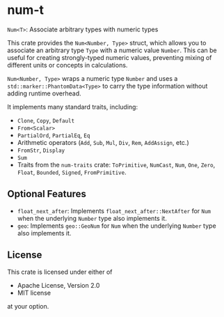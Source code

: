 # num-t

`Num<T>`: Associate arbitrary types with numeric types

This crate provides the `Num<Number, Type>` struct, which allows you to associate an arbitrary type `Type` with a numeric value `Number`. This can be useful for creating strongly-typed numeric values, preventing mixing of different units or concepts in calculations.

`Num<Number, Type>` wraps a numeric type `Number` and uses a `std::marker::PhantomData<Type>` to carry the type information without adding runtime overhead.

It implements many standard traits, including:

- `Clone`, `Copy`, `Default`
- `From<Scalar>`
- `PartialOrd`, `PartialEq`, `Eq`
- Arithmetic operators (`Add`, `Sub`, `Mul`, `Div`, `Rem`, `AddAssign`, etc.)
- `FromStr`, `Display`
- `Sum`
- Traits from the `num-traits` crate: `ToPrimitive`, `NumCast`, `Num`, `One`, `Zero`, `Float`, `Bounded`, `Signed`, `FromPrimitive`.

## Optional Features

- `float_next_after`: Implements `float_next_after::NextAfter` for `Num` when the underlying `Number` type also implements it.
- `geo`: Implements `geo::GeoNum` for `Num` when the underlying `Number` type also implements it.

## License

This crate is licensed under either of

* Apache License, Version 2.0
* MIT license

at your option.
